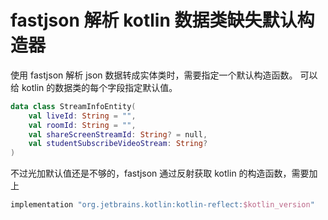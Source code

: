 # fastjson 解析 kotlin 数据类缺失默认构造器

使用 fastjson 解析 json 数据转成实体类时，需要指定一个默认构造函数。
可以给 kotlin 的数据类的每个字段指定默认值。

```kotlin
data class StreamInfoEntity(
    val liveId: String = "",
    val roomId: String = "",
    val shareScreenStreamId: String? = null,
    val studentSubscribeVideoStream: String?
)
```

不过光加默认值还是不够的，fastjson 通过反射获取 kotlin 的构造函数，需要加上

```groovy
implementation "org.jetbrains.kotlin:kotlin-reflect:$kotlin_version"
```
